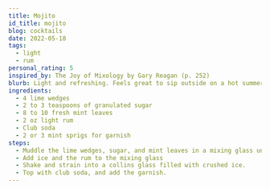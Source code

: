```yaml
---
title: Mojito
id_title: mojito
blog: cocktails
date: 2022-05-18
tags:
  - light
  - rum
personal_rating: 5
inspired_by: The Joy of Mixology by Gary Reagan (p. 252)
blurb: Light and refreshing. Feels great to sip outside on a hot summer day.
ingredients:
  - 4 lime wedges
  - 2 to 3 teaspoons of granulated sugar
  - 8 to 10 fresh mint leaves
  - 2 oz light rum
  - Club soda
  - 2 or 3 mint sprigs for garnish
steps:
  - Muddle the lime wedges, sugar, and mint leaves in a mixing glass until the sugar is completely dissolved, all the juice is extracted from the limes, and the mint is thoroughly integrated into the juice.
  - Add ice and the rum to the mixing glass
  - Shake and strain into a collins glass filled with crushed ice.
  - Top with club soda, and add the garnish.
---
```

